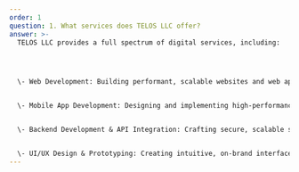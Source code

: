 ```yaml
---
order: 1
question: 1. What services does TELOS LLC offer?
answer: >-
  TELOS LLC provides a full spectrum of digital services, including:




  \- Web Development: Building performant, scalable websites and web applications (SPAs, SSR, SSG, PWAs, custom portals and dashboards) using modern frameworks like React and Next.js.


  \- Mobile App Development: Designing and implementing high-performance, cross-platform mobile apps with React Native for both Android and iOS.


  \- Backend Development & API Integration: Crafting secure, scalable server-side architectures with Node.js and Laravel, and seamlessly integrating RESTful APIs and third-party services.


  \- UI/UX Design & Prototyping: Creating intuitive, on-brand interfaces through user research, wireframing, interactive prototyping, and high-fidelity visual design to ensure a seamless user journey.
---
```

